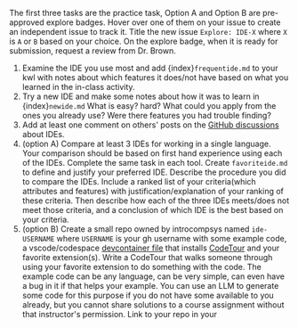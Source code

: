 The first three tasks are the practice task, Option A and Option B are pre-approved explore badges.  Hover over one of them on your issue to create an independent issue to track it.  Title the new issue `Explore: IDE-X` where `X` is `A` or `B` based on your choice. On the explore badge, when it is ready for submission, request a review from Dr. Brown. 

1. Examine the IDE you use most and add {index}`frequentide.md` to your kwl with notes about which features it does/not have based on what you learned in the in-class activity. 
1. Try a new IDE and make some notes about how it was to learn in {index}`newide.md`  What is easy? hard?  What could you apply from the ones you already use?  Were there features you had trouble finding? 
2.  Add at least one comment on others' posts on the [GitHub discussions](https://github.com/introcompsys/discussion-fa23-community/discussions/categories/ide-class) about IDEs.
3. (option A) Compare at least 3 IDEs for working in a single language. Your comparison should be based on first hand experience using each of the IDEs. Complete the same task in each tool. Create `favoriteide.md` to define and justify your preferred IDE. Describe the procedure you did to compare the IDEs. Include a ranked list of your criteria(which attributes and features) with justification/explanation of your ranking of these criteria. Then describe how each of the three IDEs meets/does not meet those criteria, and a conclusion of which IDE is the best based on your criteria.
4. (option B) Create a small repo owned by introcompsys named `ide-USERNAME` where `USERNAME` is your gh username with some example code, a vscode/codespace [devcontainer file](https://docs.github.com/en/codespaces/setting-up-your-project-for-codespaces/adding-a-dev-container-configuration/introduction-to-dev-containers) that installs [CodeTour](https://marketplace.visualstudio.com/items?itemName=vsls-contrib.codetour) and your favorite extension(s).  Write a CodeTour that walks someone through using your favorite extension to do something with the code. 
The example code can be any language, can be very simple, can even have a bug in it if that helps your example. You can use an LLM to generate some code for this purpose if you do not have some available to you already, but you cannot share solutions to a course assignment without that instructor's permission. Link to your repo in your 
